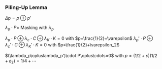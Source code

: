 
### Piling-Up Lemma

$\Delta p = p\oplus p'$

$\lambda_p\cdot P =$ Masking with $\lambda_p$

$\lambda_p\cdot P\oplus\lambda_c\cdot C\oplus\lambda_K\cdot K=0$ with $p=\frac{1}{2}+\varepsilon$
$\lambda_p'\cdot P\oplus\lambda_c'\cdot C\oplus\lambda_K'\cdot K=0$ with $p=\frac{1}{2}+\varepsilon_2$

$(\lambda_p\opluslambda_p')\cdot P\oplus\cdots=0$ with $p=(1/2+\varepsilon)(1/2+\varepsilon_2)=1/4+\cdots$
